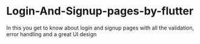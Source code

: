 # Login-And-Signup-pages-by-flutter
In this you get to know about login and signup pages with all the validation, error handling and a great UI design
